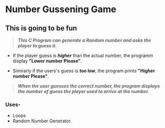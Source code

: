 # Number Gussening Game  

## This is going to be fun
 
> _**This C Program can generate a Random number and asks the player to guess it.**_

- If the player guess is _**higher**_ than the actual number, the programm display **"Lower number Please"**.

- Simirarly if the users's guess is _**too low**_, the program prints **"Higher number Please"**.

> _**When the user guesses the correct number, the program   displays the  number of guess the player used to arrive at the number.**_

### Uses-

* Loops
* Random Number Generator.